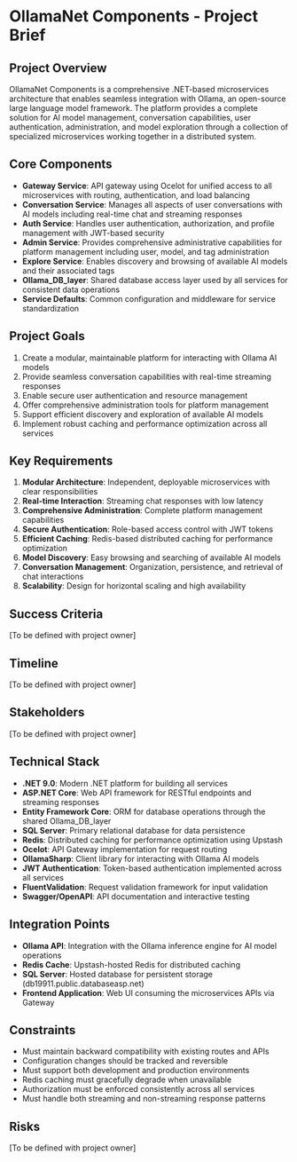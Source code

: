 # OllamaNet Components - Project Brief

## Project Overview
OllamaNet Components is a comprehensive .NET-based microservices architecture that enables seamless integration with Ollama, an open-source large language model framework. The platform provides a complete solution for AI model management, conversation capabilities, user authentication, administration, and model exploration through a collection of specialized microservices working together in a distributed system.

## Core Components
- **Gateway Service**: API gateway using Ocelot for unified access to all microservices with routing, authentication, and load balancing
- **Conversation Service**: Manages all aspects of user conversations with AI models including real-time chat and streaming responses
- **Auth Service**: Handles user authentication, authorization, and profile management with JWT-based security
- **Admin Service**: Provides comprehensive administrative capabilities for platform management including user, model, and tag administration
- **Explore Service**: Enables discovery and browsing of available AI models and their associated tags
- **Ollama_DB_layer**: Shared database access layer used by all services for consistent data operations
- **Service Defaults**: Common configuration and middleware for service standardization

## Project Goals
1. Create a modular, maintainable platform for interacting with Ollama AI models
2. Provide seamless conversation capabilities with real-time streaming responses
3. Enable secure user authentication and resource management
4. Offer comprehensive administration tools for platform management
5. Support efficient discovery and exploration of available AI models
6. Implement robust caching and performance optimization across all services

## Key Requirements
1. **Modular Architecture**: Independent, deployable microservices with clear responsibilities
2. **Real-time Interaction**: Streaming chat responses with low latency
3. **Comprehensive Administration**: Complete platform management capabilities
4. **Secure Authentication**: Role-based access control with JWT tokens
5. **Efficient Caching**: Redis-based distributed caching for performance optimization
6. **Model Discovery**: Easy browsing and searching of available AI models
7. **Conversation Management**: Organization, persistence, and retrieval of chat interactions
8. **Scalability**: Design for horizontal scaling and high availability

## Success Criteria
[To be defined with project owner]

## Timeline
[To be defined with project owner]

## Stakeholders
[To be defined with project owner]

## Technical Stack
- **.NET 9.0**: Modern .NET platform for building all services
- **ASP.NET Core**: Web API framework for RESTful endpoints and streaming responses
- **Entity Framework Core**: ORM for database operations through the shared Ollama_DB_layer
- **SQL Server**: Primary relational database for data persistence
- **Redis**: Distributed caching for performance optimization using Upstash
- **Ocelot**: API Gateway implementation for request routing
- **OllamaSharp**: Client library for interacting with Ollama AI models
- **JWT Authentication**: Token-based authentication implemented across all services
- **FluentValidation**: Request validation framework for input validation
- **Swagger/OpenAPI**: API documentation and interactive testing

## Integration Points
- **Ollama API**: Integration with the Ollama inference engine for AI model operations
- **Redis Cache**: Upstash-hosted Redis for distributed caching
- **SQL Server**: Hosted database for persistent storage (db19911.public.databaseasp.net)
- **Frontend Application**: Web UI consuming the microservices APIs via Gateway

## Constraints
- Must maintain backward compatibility with existing routes and APIs
- Configuration changes should be tracked and reversible
- Must support both development and production environments
- Redis caching must gracefully degrade when unavailable
- Authorization must be enforced consistently across all services
- Must handle both streaming and non-streaming response patterns

## Risks
[To be defined with project owner]